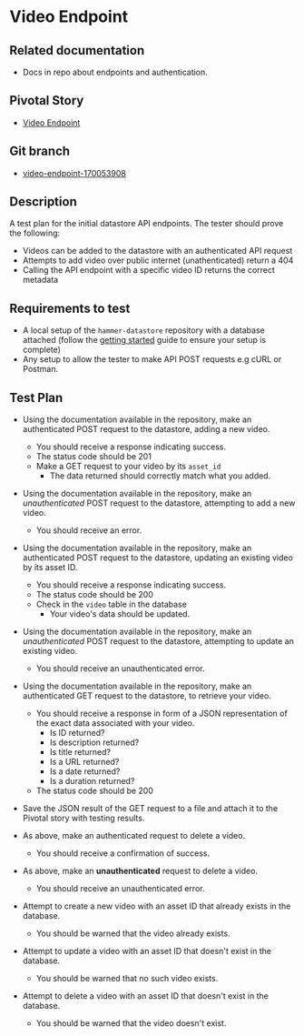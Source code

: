 <!-- Generate a new file using -->
<!-- sed -e "s/\Video Endpoint/My story/" -e "s/\170053908/156128780/" -e "s/\video-endpoint-170053908/`git_current_branch`/g" template.md | tee "`git_current_branch`.md" -->

# Video Endpoint

## Related documentation
- Docs in repo about endpoints and authentication.

## Pivotal Story

* [Video Endpoint](https://www.pivotaltracker.com/story/show/170053908)

## Git branch

* [video-endpoint-170053908](https://github.com/HammerMuseum/hammer-datastore/tree/video-endpoint-170053908)

## Description
A test plan for the initial datastore API endpoints. The tester should prove the following:
- Videos can be added to the datastore with an authenticated API request
- Attempts to add video over public internet (unathenticated) return a 404
- Calling the API endpoint with a specific video ID returns the correct metadata 

## Requirements to test
- A local setup of the `hammer-datastore` repository with a database attached (follow the [getting started](../getting-started.md) guide to ensure your setup is complete)
- Any setup to allow the tester to make API POST requests e.g cURL or Postman.

## Test Plan
- Using the documentation available in the repository, make an authenticated POST request to the datastore, adding a new video.
    - You should receive a response indicating success.
    - The status code should be 201
    - Make a GET request to your video by its `asset_id`
        - The data returned should correctly match what you added.


- Using the documentation available in the repository, make an *unauthenticated* POST request to the datastore, attempting to add a new video.
    - You should receive an error.
    
- Using the documentation available in the repository, make an authenticated POST request to the datastore, updating an existing video by its asset ID.
    - You should receive a response indicating success.
    - The status code should be 200
    - Check in the `video` table in the database
        - Your video's data should be updated.    
    
- Using the documentation available in the repository, make an *unauthenticated* POST request to the datastore, attempting to update an existing video.
    - You should receive an unauthenticated error.
    
    
- Using the documentation available in the repository, make an authenticated GET request to the datastore, to retrieve your video.
    - You should receive a response in form of a JSON representation of the exact data associated with your video.
        - Is ID returned?
        - Is description returned?
        - Is title returned?
        - Is a URL returned?
        - Is a date returned?
        - Is a duration returned?
    - The status code should be 200
    
- Save the JSON result of the GET request to a file and attach it to the Pivotal story with testing results.


- As above, make an authenticated request to delete a video.
    - You should receive a confirmation of success.
- As above, make an **unauthenticated** request to delete a video.
    - You should receive an unauthenticated error.
    
    
- Attempt to create a new video with an asset ID that already exists in the database.
    - You should be warned that the video already exists.
- Attempt to update a video with an asset ID that doesn't exist in the database.
    - You should be warned that no such video exists.
- Attempt to delete a video with an asset ID that doesn't exist in the database.
    - You should be warned that the video doesn't exist.